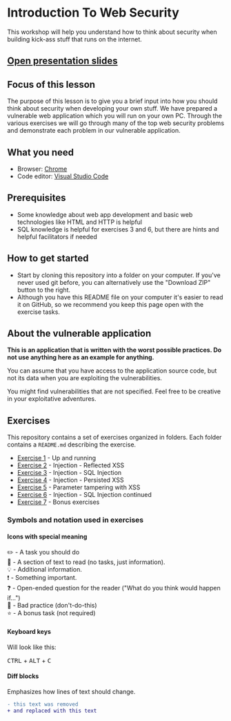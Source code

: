 # Introduction To Web Security

This workshop will help you understand how to think about security when building kick-ass stuff that runs on the internet.

## [Open presentation slides](https://docs.google.com/presentation/d/1sr57tc-S3MWGlVrOaFHb-B6xvlHeeF9-Ijt2GEw6N24/edit?usp=sharing)

## Focus of this lesson

The purpose of this lesson is to give you a brief input into how you should think about security when developing your own stuff. We have prepared a vulnerable web application which you will run on your own PC. Through the various exercises we will go through many of the top web security problems and demonstrate each problem in our vulnerable application.

## What you need

- Browser: [Chrome](https://www.google.com/chrome)
- Code editor: [Visual Studio Code](https://code.visualstudio.com)

## Prerequisites

- Some knowledge about web app development and basic web technologies like HTML and HTTP is helpful
- SQL knowledge is helpful for exercises 3 and 6, but there are hints and helpful facilitators if needed

## How to get started

- Start by cloning this repository into a folder on your computer. If you've never used git before, you can alternatively use the "Download ZIP" button to the right.
- Although you have this README file on your computer it's easier to read it on GitHub, so we recommend you keep this page open with the exercise tasks.

## About the vulnerable application

**This is an application that is written with the worst possible practices. Do not use anything here as an example for anything.**

You can assume that you have access to the application source code, but not its data when you are exploiting the vulnerabilities.

You might find vulnerabilities that are not specified. Feel free to be creative in your exploitative adventures.

## Exercises

This repository contains a set of exercises organized in folders. Each folder contains a `README.md` describing the exercise.

- [Exercise 1](exercise-1/) - Up and running
- [Exercise 2](exercise-2/) - Injection - Reflected XSS
- [Exercise 3](exercise-3/) - Injection - SQL Injection
- [Exercise 4](exercise-4/) - Injection - Persisted XSS
- [Exercise 5](exercise-5/) - Parameter tampering with XSS
- [Exercise 6](exercise-6/) - Injection - SQL Injection continued
- [Exercise 7](exercise-7/) - Bonus exercises

### Symbols and notation used in exercises

#### Icons with special meaning

:pencil2: - A task you should do  
:book: - A section of text to read (no tasks, just information).  
:bulb: - Additional information.  
:exclamation: - Something important.  
:question: - Open-ended question for the reader ("What do you think would happen if...")  
:poop: - Bad practice (don't-do-this)  
:star: - A bonus task (not required)  

#### Keyboard keys

Will look like this:

<kbd>CTRL</kbd> + <kbd>ALT</kbd> + <kbd>C</kbd>

#### Diff blocks

Emphasizes how lines of text should change.

```diff
- this text was removed
+ and replaced with this text

